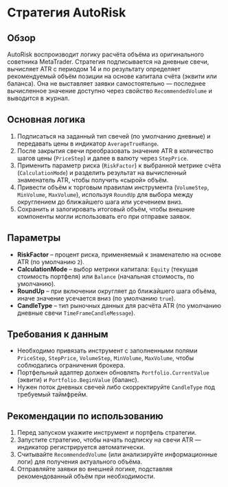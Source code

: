 # Стратегия AutoRisk

## Обзор
AutoRisk воспроизводит логику расчёта объёма из оригинального советника MetaTrader. Стратегия подписывается на дневные свечи, вычисляет ATR с периодом 14 и по результату определяет рекомендуемый объём позиции на основе капитала счёта (эквити или баланса). Она не выставляет заявки самостоятельно — последнее вычисленное значение доступно через свойство `RecommendedVolume` и выводится в журнал.

## Основная логика
1. Подписаться на заданный тип свечей (по умолчанию дневные) и передавать цены в индикатор `AverageTrueRange`.
2. После закрытия свечи преобразовать значение ATR в количество шагов цены (`PriceStep`) и далее в валюту через `StepPrice`.
3. Применить параметр риска (`RiskFactor`) к выбранной метрике счёта (`CalculationMode`) и разделить результат на вычисленный знаменатель ATR, чтобы получить «сырой» объём.
4. Привести объём к торговым правилам инструмента (`VolumeStep`, `MinVolume`, `MaxVolume`), используя `RoundUp` для выбора между округлением до ближайшего шага или усечением вниз.
5. Сохранить и залогировать итоговый объём, чтобы внешние компоненты могли использовать его при отправке заявок.

## Параметры
- **RiskFactor** – процент риска, применяемый к знаменателю на основе ATR (по умолчанию `2`).
- **CalculationMode** – выбор метрики капитала: `Equity` (текущая стоимость портфеля) или `Balance` (начальная стоимость, по умолчанию).
- **RoundUp** – при включении округляет до ближайшего шага объёма, иначе значение усечается вниз (по умолчанию `true`).
- **CandleType** – тип рыночных данных для расчёта ATR (по умолчанию дневные свечи `TimeFrameCandleMessage`).

## Требования к данным
- Необходимо привязать инструмент с заполненными полями `PriceStep`, `StepPrice`, `VolumeStep`, `MinVolume`, `MaxVolume`, чтобы соблюдались ограничения брокера.
- Портфельный адаптер должен обновлять `Portfolio.CurrentValue` (эквити) и `Portfolio.BeginValue` (баланс).
- Нужен поток дневных свечей либо скорректируйте `CandleType` под требуемый таймфрейм.

## Рекомендации по использованию
1. Перед запуском укажите инструмент и портфель стратегии.
2. Запустите стратегию, чтобы начать подписку на свечи ATR — индикатор регистрируется автоматически.
3. Считывайте `RecommendedVolume` (или анализируйте информационные логи) для получения актуального объёма.
4. Отправляйте заявки во внешней логике, подставляя рекомендованный объём при необходимости.
